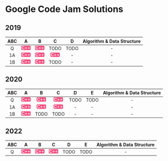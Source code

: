 [cpp]: /images/cpp.png
[py]: /images/python.png

# Google Code Jam Solutions

## 2019

| ABC | A | B | C | D | Algorithm & Data Structure |
|:---:|:---:|:---:|:---:|:---:|:---:|
| Q | [![cpp]](/2019/Q/1.cpp) | [![cpp]](/2019/Q/2.cpp) | TODO | TODO | - |
| 1A | [![cpp]](/2019/1A/1.cpp) | [![cpp]](/2019/1A/2.cpp) | [![cpp]](/2019/1A/3.cpp) | - | - |
| 1B | [![cpp]](/2019/1B/1.cpp) | [![cpp]](/2019/1B/2.cpp) | TODO | - | - |

## 2020

| ABC | A | B | C | D | E | Algorithm & Data Structure |
|:---:|:---:|:---:|:---:|:---:|:---:|:---:|
| Q | [![cpp]](/2020/Q/1.cpp) | [![cpp]](/2020/Q/2.cpp) | [![cpp]](/2020/Q/3.cpp) | TODO | TODO | - |
| 1A | [![cpp]](/2020/1A/1.cpp) | [![cpp]](/2020/1A/2.cpp) | [![cpp]](/2020/1A/3.cpp) | - | - | - |
| 1B | [![cpp]](/2020/1B/1.cpp) | TODO | TODO | - | - | - |

## 2022

| ABC | A | B | C | D | E | Algorithm & Data Structure |
|:---:|:---:|:---:|:---:|:---:|:---:|:---:|
| Q | [![cpp]](/2022/Q/3p.cpp) | [![cpp]](/2022/Q/d.cpp) | [![cpp]](/2022/Q/pc.cpp) | TODO | TODO | - |
